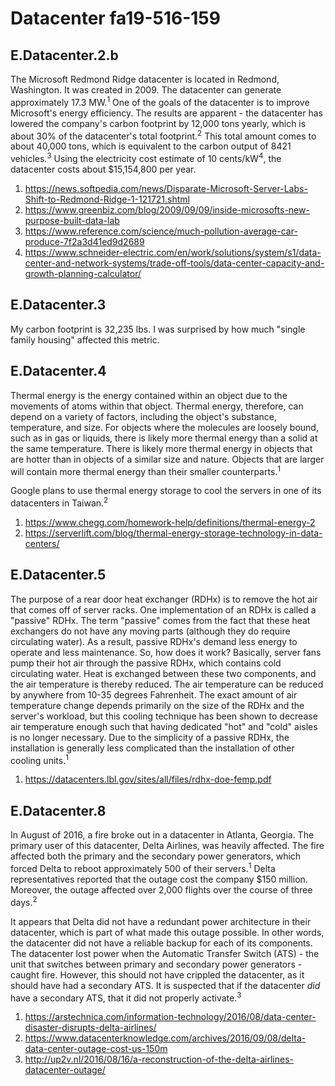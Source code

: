 # Datacenter fa19-516-159

## E.Datacenter.2.b

The Microsoft Redmond Ridge datacenter is located in Redmond, Washington. It was created in 2009. 
The datacenter can generate approximately 17.3 MW.<sup>1</sup> One of the goals of the datacenter is to improve
Microsoft's energy efficiency. The results are apparent - the datacenter has lowered the company's
carbon footprint by 12,000 tons yearly, which is about 30% of the datacenter's total footprint.<sup>2</sup>
This total amount comes to  about 40,000 tons, which is equivalent to the carbon output of 8421 vehicles.<sup>3</sup>
Using the electricity cost estimate of 10 cents/kW<sup>4</sup>, the datacenter costs about $15,154,800 per year. 


1. <https://news.softpedia.com/news/Disparate-Microsoft-Server-Labs-Shift-to-Redmond-Ridge-1-121721.shtml>
2. <https://www.greenbiz.com/blog/2009/09/09/inside-microsofts-new-purpose-built-data-lab>
3. <https://www.reference.com/science/much-pollution-average-car-produce-7f2a3d41ed9d2689>
4. <https://www.schneider-electric.com/en/work/solutions/system/s1/data-center-and-network-systems/trade-off-tools/data-center-capacity-and-growth-planning-calculator/>

## E.Datacenter.3

My carbon footprint is 32,235 lbs. I was surprised by how much "single family housing" affected this metric.

## E.Datacenter.4

Thermal energy is the energy contained within an object due to the movements of atoms within that object. Thermal 
energy, therefore, can depend on a variety of factors, including the object's substance, temperature, and size. For
objects where the molecules are loosely bound, such as in gas or liquids, there is likely more thermal energy than 
a solid at the same temperature. There is likely more thermal energy in objects that are hotter than in objects of a 
similar size and nature. Objects that are larger will contain more thermal energy than their smaller counterparts.<sup>1</sup>

Google plans to use thermal energy storage to cool the servers in one of its datacenters in Taiwan.<sup>2</sup>

1. <https://www.chegg.com/homework-help/definitions/thermal-energy-2>
2. <https://serverlift.com/blog/thermal-energy-storage-technology-in-data-centers/>

## E.Datacenter.5

The purpose of a rear door heat exchanger (RDHx) is to remove the hot air that comes off of 
server racks. One implementation of an RDHx is called a "passive" RDHx. The term "passive" comes from
the fact that these heat exchangers do not have any moving parts (although they do require circulating water).
As a result, passive RDHx's demand less energy to operate and less maintenance. So, how does it work? 
Basically, server fans pump their hot air through the passive RDHx, which contains cold circulating water.
Heat is exchanged between these two components, and the air temperature is thereby reduced. The air temperature 
can be reduced by anywhere from 10-35 degrees Fahrenheit. The exact amount of air temperature 
change depends primarily on the size of the RDHx and the server's workload, but this cooling technique 
has been shown to decrease air temperature enough such that having dedicated "hot" and "cold" aisles is no longer 
necessary. Due to the simplicity of a passive RDHx, the installation is generally less complicated than the 
installation of other cooling units.<sup>1</sup>   

1. <https://datacenters.lbl.gov/sites/all/files/rdhx-doe-femp.pdf>

## E.Datacenter.8

In August of 2016, a fire broke out in a datacenter in Atlanta, Georgia. The primary user of this datacenter, 
Delta Airlines, was heavily affected. The fire affected both the primary and the secondary power generators,
which forced Delta to reboot approximately 500 of their servers.<sup>1</sup> Delta representatives reported
that the outage cost the company $150 million. Moreover, the outage affected over 2,000 flights over the course 
of three days.<sup>2</sup>

It appears that Delta did not have a redundant power architecture in their datacenter, which is part of what 
made this outage possible. In other words, the datacenter did not have a reliable backup for each of its components. 
The datacenter lost power when the Automatic Transfer Switch (ATS) - the unit 
that switches between primary and secondary power generators - caught fire. However, this should not
have crippled the datacenter, as it should have had a secondary ATS. It is suspected that if the datacenter
*did* have a secondary ATS, that it did not properly activate.<sup>3</sup>

1. <https://arstechnica.com/information-technology/2016/08/data-center-disaster-disrupts-delta-airlines/>
2. <https://www.datacenterknowledge.com/archives/2016/09/08/delta-data-center-outage-cost-us-150m>
3. <http://up2v.nl/2016/08/16/a-reconstruction-of-the-delta-airlines-datacenter-outage/>